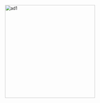 <img width="296" height="306" alt="ad1" src="https://github.com/user-attachments/assets/b22460a4-7ceb-40da-9e18-c4520913f1de" />
